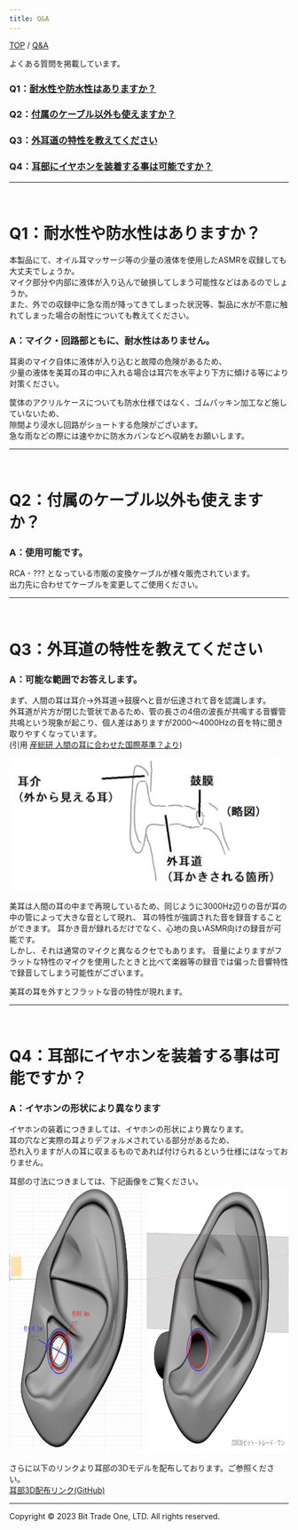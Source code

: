 ```yaml
---
title: Q&A
---
```


<head>
<link rel="stylesheet" href="style.css">
<script src="https://code.jquery.com/jquery-3.6.0.min.js"></script>
  <script>
      console.log(jQuery);
    // ページ内リンクをゆっくりスクロールにする
    $(document).ready(function() {
      $('a[href^="#"], h[href^="#"]').click(function() {
        var speed = 750; // スクロールスピード（ミリ秒）
        var href = $(this).attr("href");
        var target = $(href == "#" || href == "" ? "html" : href);
        var position = target.offset().top;
        $("html, body").animate({scrollTop:position}, speed, "swing");
        return false;
      });
    });
  </script>
</head>


 [TOP](index.md) / [Q&A](1100_FAQ.md)  


 よくある質問を掲載しています。  
 
<!-- 
### Q：[あかさたな？](#Q1)  
### Q：[ABCDEFG？](#Q2)
-->

### Q1：<a href="#BMMFAQ1">耐水性や防水性はありますか？</a>
### Q2：<a href="#BMMFAQ2">付属のケーブル以外も使えますか？</a>
### Q3：<a href="#BMMFAQ3">外耳道の特性を教えてください</a>
### Q4：<a href="#BMMFAQ4">耳部にイヤホンを装着する事は可能ですか？</a>


---
<br>
<h1 id="BMMFAQ1">Q1：耐水性や防水性はありますか？</h1>

本製品にて、オイル耳マッサージ等の少量の液体を使用したASMRを収録しても大丈夫でしょうか。  
マイク部分や内部に液体が入り込んで破損してしまう可能性などはあるのでしょうか。  
また、外での収録中に急な雨が降ってきてしまった状況等、製品に水が不意に触れてしまった場合の耐性についても教えてください。  

### A：マイク・回路部ともに、耐水性はありません。

耳奥のマイク自体に液体が入り込むと故障の危険があるため、  
少量の液体を美耳の耳の中に入れる場合は耳穴を水平より下方に傾ける等により対策ください。  
  
筐体のアクリルケースについても防水仕様ではなく、ゴムパッキン加工など施していないため、  
隙間より浸水し回路がショートする危険がございます。  
急な雨などの際には速やかに防水カバンなどへ収納をお願いします。  
  
---
<br>
<h1 id="BMMFAQ2">Q2：付属のケーブル以外も使えますか？ </h1>

### A：使用可能です。  

RCA - ??? となっている市販の変換ケーブルが様々販売されています。  
出力先に合わせてケーブルを変更してご使用ください。

---

<br>
<h1 id="BMMFAQ3">Q3：外耳道の特性を教えてください </h1>

### A：可能な範囲でお答えします。  
まず、人間の耳は耳介→外耳道→鼓膜へと音が伝達されて音を認識します。  
外耳道が片方が閉じた管状であるため、管の長さの4倍の波長が共鳴する音響管共鳴という現象が起こり、個人差はありますが2000〜4000Hzの音を特に聞き取りやすくなっています。  
(引用 [産総研 人間の耳に合わせた国際基準？より](https://www.aist.go.jp/science_town/living/living_10/living_10_02.html))  

<img src="images/52fde73ed31c1acc1d0a5b5fe1ebd0e82cee8af2515bb784c82e8bfb5084a239.png" alt="picture 1" height="240">

美耳は人間の耳の中まで再現しているため、同じように3000Hz辺りの音が耳の中の管によって大きな音として現れ、
耳の特性が強調された音を録音することができます。
耳かき音が録れるだけでなく、心地の良いASMR向けの録音が可能です。  
しかし、それは通常のマイクと異なるクセでもあります。
音量によりますがフラットな特性のマイクを使用したときと比べて楽器等の録音では偏った音響特性で録音してしまう可能性がございます。

美耳の耳を外すとフラットな音の特性が現れます。

---

<br>
<h1 id="BMMFAQ4">Q4：耳部にイヤホンを装着する事は可能ですか？</a> </h1>

### A：イヤホンの形状により異なります  

イヤホンの装着につきましては、イヤホンの形状により異なります。  
耳の穴など実際の耳よりデフォルメされている部分があるため、  
恐れ入りますが人の耳に収まるものであれば付けられるという仕様にはなっておりません。

耳部の寸法につきましては、下記画像をご覧ください。  
<img src="images/a0c37b0a0fc23ed7b00c2525b4742e56f64979f661fe3556256280dac3423856.png" alt="picture 1" height="480">  

さらに以下のリンクより耳部の3Dモデルを配布しております。ご参照ください。  
[耳部3D配布リンク(GitHub)](https://github.com/bit-trade-one/ADBMM/tree/master/mimi_ear3D)




---

  <footer>
    <p>Copyright © 2023 Bit Trade One, LTD. All rights reserved.</p>
  </footer>